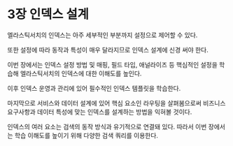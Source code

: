 # 3장 인덱스 설계

엘라스틱서치의 인덱스는 아주 세부적인 부분까지 설정으로 제어할 수 있다.

또한 설정에 따라 동작과 특성이 매우 달라지므로 인덱스 설계에 신경 써야 한다.

이번 장에서는 인덱스 설정 방법 및 매핑, 필드 타입, 애널라이즈 등 핵심적인 설정을 학습해 엘라스틱서치의 인덱스에 대한 이해도를 높인다.

이후 인덱스 운영과 관리에 있어 필수적인 인덱스 템플릿을 학습한다.

마지막으로 서비스와 데이터 설계에 있어 핵심 요소인 라우팅을 살펴봄으로써 비즈니스 요구사항과 데이터 특성에 맞는 인덱스를 설계하는 방법을 익혀볼 것이다.

인덱스의 여러 요소는 검색의 동작 방식과 유기적으로 연결돼 있다. 따라서 이번 장에서는 학습 이해도를 높이기 위해 다양한 검색 쿼리를 이용한다.